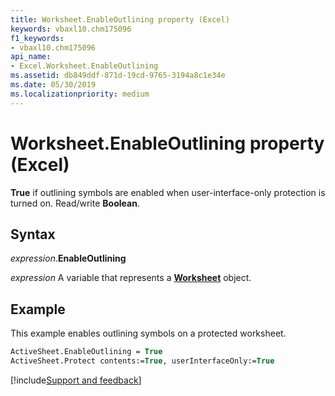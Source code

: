 ```yaml
---
title: Worksheet.EnableOutlining property (Excel)
keywords: vbaxl10.chm175096
f1_keywords:
- vbaxl10.chm175096
api_name:
- Excel.Worksheet.EnableOutlining
ms.assetid: db849ddf-871d-19cd-9765-3194a8c1e34e
ms.date: 05/30/2019
ms.localizationpriority: medium
---
```



# Worksheet.EnableOutlining property (Excel)

**True** if outlining symbols are enabled when user-interface-only protection is turned on. Read/write **Boolean**.


## Syntax

_expression_.**EnableOutlining**

_expression_ A variable that represents a **[Worksheet](Excel.Worksheet.md)** object.


## Example

This example enables outlining symbols on a protected worksheet.

```vb
ActiveSheet.EnableOutlining = True 
ActiveSheet.Protect contents:=True, userInterfaceOnly:=True
```




[!include[Support and feedback](~/includes/feedback-boilerplate.md)]